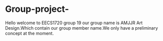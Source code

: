 # Group-project-
Hello welcome to EECS1720 group 19 our group name is AMJJR Art Design.Which contain our group member name.We only have a preliminary concept at the moment.
